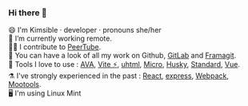 ### Hi there 👋

😄 I'm Kimsible · developer · pronouns she/her <br>
🔭 I’m currently working remote.<br>
🙋‍♀️ I contribute to [PeerTube](https://github.com/Chocobozzz/PeerTube).<br>
🧰 You can have a look of all my work on Github, [GitLab](https://gitlab.com/kimsible) and [Framagit](https://framagit.org/kimsible).<br>
💖 Tools I love to use : [AVA](https://github.com/avajs/ava), [Vite ⚡](https://github.com/vitejs/vite), [uhtml](https://github.com/WebReflection/uhtml), [Micro](https://github.com/vercel/micro), [Husky](https://github.com/typicode/husky), [Standard](https://github.com/standard/standard), [Vue](https://github.com/vuejs/vue).<br>
⚗️ I've strongly experienced in the past : [React](https://github.com/facebook/react), [express](https://github.com/expressjs/express), [Webpack](https://github.com/webpack/webpack), [Mootools](https://github.com/mootools).<br>
🖥️ I'm using Linux Mint

